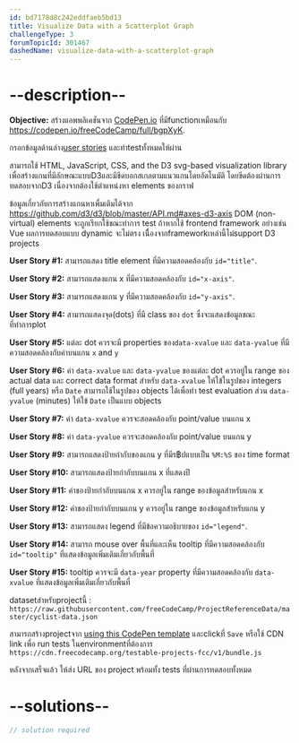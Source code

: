 ```yaml
---
id: bd7178d8c242eddfaeb5bd13
title: Visualize Data with a Scatterplot Graph
challengeType: 3
forumTopicId: 301467
dashedName: visualize-data-with-a-scatterplot-graph
---
```


# --description--

**Objective:** สร้างแอพพลิเคชันจาก [CodePen.io](https://codepen.io) ที่มีfunctionเหมือนกับ  <https://codepen.io/freeCodeCamp/full/bgpXyK>.

กรอกข้อมูลด้านล่าง[user stories](https://en.wikipedia.org/wiki/User_story) และทำtestทั้งหมดให้ผ่าน

สามารถใช้ HTML, JavaScript, CSS, and the D3 svg-based visualization library เพื่อสร้างแกนที่มีลักษณะแบบD3และมีขีดบอกสเกลตามแนวแกนโดยอัตโนมัติ โดยขีดต้องผ่านการทดสอบจากD3 เนื่องจากต้องใช้ตำแหน่งหา elements ของกราฟ 

ข้อมูลเกี่ยวกับการสร้างแกนหาเพื่มเติมได้จาก <https://github.com/d3/d3/blob/master/API.md#axes-d3-axis>
DOM (non-virtual) elements จะถูกเรียกใช้ขณะทำการ test ถ้าหากใช้ frontend framework อย่างเช่น Vue ผลการทดสอบแบบ dynamic จะไม่ตรง เนืื่องจากframeworkเหล่านี้ไม่support D3 projects

**User Story #1:** สามารถแสดง title element ที่มีความสอดคล้องกับ `id="title"`.

**User Story #2:** สามารถแสดงแกน x ที่มีความสอดคล้องกับ `id="x-axis"`.

**User Story #3:** สามารถแสดงแกน y ที่มีความสอดคล้องกับ `id="y-axis"`.

**User Story #4:** สามารถแสดงจุด(dotsฺ) ที่มี class ของ `dot` ซึ่งจะแสดงข้อมูลขณะที่ทำการplot

**User Story #5:** แต่ละ dot ควรจะมี properties ของ`data-xvalue` และ `data-yvalue` ที่มีความสอดคล้องกับค่าบนแกน `x` and `y` 

**User Story #6:** ค่า `data-xvalue` และ `data-yvalue` ของแต่ละ dot ควรอยู่ใน range ของ actual data และ correct data format สำหรับ `data-xvalue` ให้ใข้ในรูปของ integers (full years) หรือ `Date` สามารถใช้ในรูปของ objects ได้เพื่อทำ test evaluation ส่วน `data-yvalue` (minutes) ให้ใข้ `Date` เป็นแบบ objects

**User Story #7:** ค่า `data-xvalue` ควรจะสอดคล้องกับ point/value บนแกน x

**User Story #8:** ค่า `data-yvalue` ควรจะสอดคล้องกับ point/value บนแกน y

**User Story #9:** สามารถแสดงป้ายกำกับของแกน y ที่มีร฿ปแบบเป็น `%M:%S` ของ time format

**User Story #10:** สามารถแสดงป้ายกำกับบนแกน x ที่แสดงปี 

**User Story #11:** ค่าของป้ายกำกับบนแกน x ควรอยู่ใน range ของข้อมูลสำหรับแกน x

**User Story #12:** ค่าของป้ายกำกับบนแกน y ควรอยู่ใน range ของข้อมูลสำหรับแกน y

**User Story #13:** สามารถแสดง legend ที่มีข้อความอธิบายของ `id="legend"`.

**User Story #14:** สามารถ mouse over พื้นที่และเห็น tooltip ที่มีความสอดคล้องกับ `id="tooltip"` ที่แสดงข้อมูลเพิ่มเติมเกี่ยวกับพื้นที่

**User Story #15:** tooltip ควรจะมี `data-year` property ที่มีความสอดคล้องกับ `data-xvalue` ที่แสดงข้อมูลเพิ่มเติมเกี่ยวกับพื้นที่

datasetสำหรับprojectนี้ : `https://raw.githubusercontent.com/freeCodeCamp/ProjectReferenceData/master/cyclist-data.json`

สามารถสร้างprojectจาก <a href='https://codepen.io/pen?template=MJjpwO' target='_blank' rel='nofollow'>using this CodePen template</a> และclickที่ `Save` หรือใช้ CDN link เพื่อ run tests ในenvironmentที่ต้องการ  `https://cdn.freecodecamp.org/testable-projects-fcc/v1/bundle.js`

หลังจากเสร็จแล้ว ให้ส่ง URL ของ project พร้อมทั้ง tests ที่ผ่านการทดสอบทั้งหมด

# --solutions--

```js
// solution required
```
